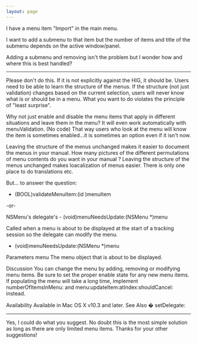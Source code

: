 ```yaml
---
layout: page
---
```




I have a menu item "Import" in the main menu.

I want to add a submenu to that item but the number of items and title of the submenu depends on the active window/panel.

Adding a submenu and removing isn't the problem but I wonder how and where this is best handled?

----
Please don't do this.  If it is not explicitly against the HIG, it should be.  Users need to be able to learn the structure of the menus.  If the structure (not just validation) changes based on the current selection, users will never know what is or should be in a menu.  What you want to do violates the principle of "least surprise".  

Why not just enable and disable the menu items that apply in different situations and leave them in the menu?  It will even work automatically with menuValidation. (No code) That way users who look at the menu will know the item is sometimes enabled...it is sometimes an option even if it isn't now.

Leaving the structure of the menus unchanged makes it easier to document the menus in your manual.  How many pictures of the different permutations of menu contents do you want in your manual ? Leaving the structure of the menus unchanged makes loacalization of menus easier.  There is only one place to do translations etc.

But... to answer the question: 
- (BOOL)validateMenuItem:(id <NSMenuItem>)menuItem

-or-

 NSMenu's delegate's - (void)menuNeedsUpdate:(NSMenu *)menu

Called when a menu is about to be displayed at the start of a tracking session so the delegate can modify the menu.

- (void)menuNeedsUpdate:(NSMenu *)menu

Parameters
menu  The menu object that is about to be displayed.

Discussion
You can change the menu by adding, removing or modifying menu items. Be sure to set the proper enable state for any new menu items. If populating the menu will take a long time, implement numberOfItemsInMenu: and menu:updateItem:atIndex:shouldCancel: instead.

Availability
Available in Mac OS X v10.3 and later.
See Also
� setDelegate:

----
Yes, I could do what you suggest. No doubt this is the most simple solution as long as there are only limited menu items.
Thanks for your other suggestions!
